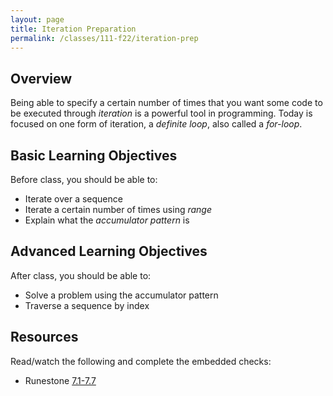 ```yaml
---
layout: page
title: Iteration Preparation
permalink: /classes/111-f22/iteration-prep
---
```


## Overview
Being able to specify a certain number of times that you want some code to be executed through *iteration* is a powerful tool in programming.
Today is focused on one form of iteration, a *definite loop*, also called a *for-loop*.

## Basic Learning Objectives
Before class, you should be able to:
* Iterate over a sequence
* Iterate a certain number of times using *range*
* Explain what the *accumulator pattern* is

## Advanced Learning Objectives
After class, you should be able to:
* Solve a problem using the accumulator pattern
* Traverse a sequence by index

## Resources
Read/watch the following and complete the embedded checks:
* Runestone [7.1-7.7](https://runestone.academy/ns/books/published/intro-cs/Iteration/intro-Iteration.html)